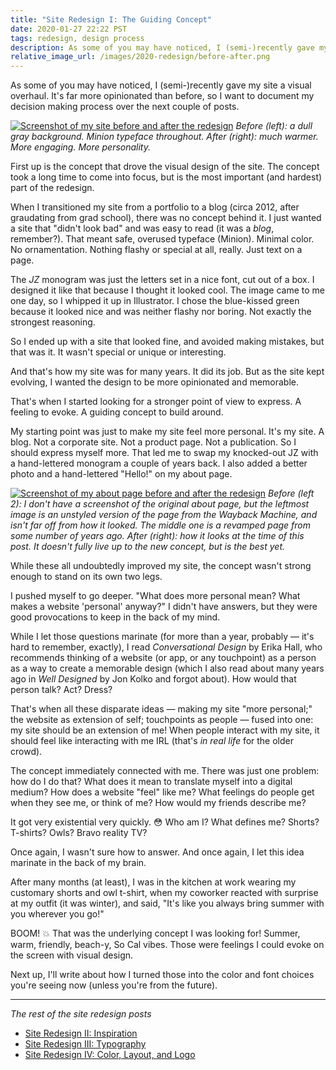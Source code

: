 ```yaml
---
title: "Site Redesign I: The Guiding Concept"
date: 2020-01-27 22:22 PST
tags: redesign, design process
description: As some of you may have noticed, I (semi-)recently gave my site a visual overhaul. It's far more opinionated than before, so I want to document my decision making process over the next couple of posts.
relative_image_url: /images/2020-redesign/before-after.png
---
```


As some of you may have noticed, I (semi-)recently gave my site a visual overhaul. It's far more opinionated than before, so I want to document my decision making process over the next couple of posts.

[![Screenshot of my site before and after the redesign](/images/2020-redesign/before-after.png)](/images/2020-redesign/before-after.png)
_Before (left): a dull gray background. Minion typeface throughout. After (right): much warmer. More engaging. More personality._

First up is the concept that drove the visual design of the site. The concept took a long time to come into focus, but is the most important (and hardest) part of the redesign.

When I transitioned my site from a portfolio to a blog (circa 2012, after graudating from grad school), there was no concept behind it. I just wanted a site that "didn't look bad" and was easy to read (it was a _blog_, remember?). That meant safe, overused typeface (Minion). Minimal color. No ornamentation. Nothing flashy or special at all, really. Just text on a page.

The _JZ_ monogram was just the letters set in a nice font, cut out of a box. I designed it like that because I thought it looked cool. The image came to me one day, so I whipped it up in Illustrator. I chose the blue-kissed green because it looked nice and was neither flashy nor boring. Not exactly the strongest reasoning.

So I ended up with a site that looked fine, and avoided making mistakes, but that was it. It wasn't special or unique or interesting.

And that's how my site was for many years. It did its job. But as the site kept evolving, I wanted the design to be more opinionated and memorable.

That's when I started looking for a stronger point of view to express. A feeling to evoke. A guiding concept to build around.

My starting point was just to make my site feel more personal. It's my site. A blog. Not a corporate site. Not a product page. Not a publication. So I should express myself more. That led me to swap my knocked-out JZ with a hand-lettered monogram a couple of years back. I also added a better photo and a hand-lettered "Hello!" on my about page.

[![Screenshot of my about page before and after the redesign](/images/2020-redesign/about-before-after.png)](/images/2020-redesign/about-before-after.png)
_Before (left 2): I don't have a screenshot of the original about page, but the leftmost image is an unstyled version of the page from the Wayback Machine, and isn't far off from how it looked. The middle one is a revamped page from some number of years ago. After (right): how it looks at the time of this post. It doesn't fully live up to the new concept, but is the best yet._

While these all undoubtedly improved my site, the concept wasn't strong enough to stand on its own two legs.

I pushed myself to go deeper. "What does more personal mean? What makes a website 'personal' anyway?" I didn't have answers, but they were good provocations to keep in the back of my mind.

While I let those questions marinate (for more than a year, probably — it's hard to remember, exactly), I read _Conversational Design_ by Erika Hall, who recommends thinking of a website (or app, or any touchpoint) as a person as a way to create a memorable design (which I also read about many years ago in _Well Designed_ by Jon Kolko and forgot about). How would that person talk? Act? Dress?

That's when all these disparate ideas — making my site "more personal;" the website as extension of self; touchpoints as people — fused into one: my site should be an extension of me! When people interact with my site, it should feel like interacting with me IRL (that's _in real life_ for the older crowd).

The concept immediately connected with me. There was just one problem: how do I do that? What does it mean to translate myself into a digital medium? How does a website "feel" like me? What feelings do people get when they see me, or think of me? How would my friends describe me?

It got very existential very quickly. 😳 Who am I? What defines me? Shorts? T-shirts? Owls? Bravo reality TV?

Once again, I wasn't sure how to answer. And once again, I let this idea marinate in the back of my brain.

After many months (at least), I was in the kitchen at work wearing my customary shorts and owl t-shirt, when my coworker reacted with surprise at my outfit (it was winter), and said, "It's like you always bring summer with you wherever you go!"

BOOM! 💥 That was the underlying concept I was looking for! Summer, warm, friendly, beach-y, So Cal vibes. Those were feelings I could evoke on the screen with visual design.

Next up, I'll write about how I turned those into the color and font choices you're seeing now (unless you're from the future).

---

_The rest of the site redesign posts_

- [Site Redesign II: Inspiration](/2020/02/10/site-redesign-ii-inspiration/)
- [Site Redesign III: Typography](/2020/03/15/site-redesign-iii-typography/)
- [Site Redesign IV: Color, Layout, and Logo](/2020/03/29/site-redesign-iv-color-layout-logo/)

